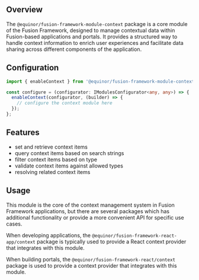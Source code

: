 ## Overview

The `@equinor/fusion-framework-module-context` package is a core module of the Fusion Framework, designed to manage contextual data within Fusion-based applications and portals.
It provides a structured way to handle context information to enrich user experiences and facilitate data sharing across different components of the application.

## Configuration

```ts
import { enableContext } from '@equinor/fusion-framework-module-context';

const configure = (configurator: IModulesConfigurator<any, any>) => {
  enableContext(configurator, (builder) => {
    // configure the context module here
  });
};
```

## Features

- set and retrieve context items
- query context items based on search strings
- filter context items based on type
- validate context items against allowed types
- resolving related context items

## Usage

This module is the core of the context management system in Fusion Framework applications, but there are several packages which has additional functionality or provide a more convenient API for specific use cases.

When developing applications, the `@equinor/fusion-framework-react-app/context` package is typically used to provide a React context provider that integrates with this module.

When building portals, the `@equinor/fusion-framework-react/context` package is used to provide a context provider that integrates with this module.

